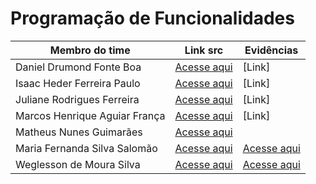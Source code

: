 # Programação de Funcionalidades

| Membro do time                | Link src                                                                                                                                                                                  | Evidências                                  |
| ----------------------------- | ----------------------------------------------------------------------------------------------------------------------------------------------------------------------------------------- | ------------------------------------------- |
| Daniel Drumond Fonte Boa      | [Acesse aqui](../src/Daniel)                                                                                                                                                                       | [Link]                                      |
| Isaac Heder Ferreira Paulo    | [Acesse aqui](link)                                                                                                                                                                       | [Link]                                      |
| Juliane Rodrigues Ferreira    | [Acesse aqui](link)                                                                                                                                                                       | [Link]                                      |
| Marcos Henrique Aguiar França | [Acesse aqui](link)                                                                                                                                                                       | [Link]                                      |
| Matheus Nunes Guimarães       | [Acesse aqui](link)                               
| Maria Fernanda Silva Salomão  | [Acesse aqui](../src/maria/app-expo/app-expo) | [Acesse aqui](./img/projeto-expo-maria-fernanda.png) | 
| Weglesson de Moura Silva      | [Acesse aqui](../src/weglesson/WeglessonProject) | [Acesse aqui](https://youtu.be/74XHptVfHRQ) |
